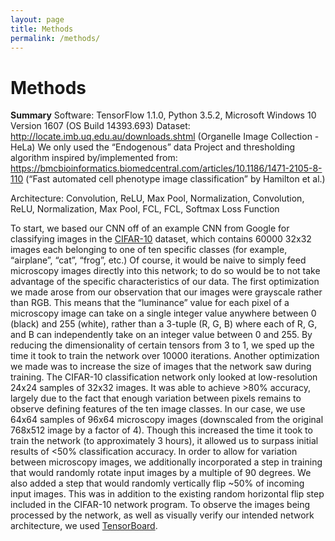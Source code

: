 ```yaml
---
layout: page
title: Methods
permalink: /methods/
---
```


# Methods
**Summary**
Software: TensorFlow 1.1.0, Python 3.5.2, Microsoft Windows 10 Version 1607 (OS Build 14393.693)
Dataset: http://locate.imb.uq.edu.au/downloads.shtml (Organelle Image Collection - HeLa)
We only used the “Endogenous” data
Project and thresholding algorithm inspired by/implemented from: https://bmcbioinformatics.biomedcentral.com/articles/10.1186/1471-2105-8-110 (“Fast automated cell phenotype image classification” by Hamilton et al.)

Architecture: Convolution, ReLU, Max Pool, Normalization, Convolution, ReLU, Normalization, Max Pool, FCL, FCL, Softmax Loss Function

To start, we based our CNN off of an example CNN from Google for classifying images in the [CIFAR-10](http://www.cs.toronto.edu/~kriz/cifar.html) dataset, which contains 60000 32x32 images each belonging to one of ten specific classes (for example, “airplane”, “cat”, “frog”, etc.) Of course, it would be naive to simply feed microscopy images directly into this network; to do so would be to not take advantage of the specific characteristics of our data.
The first optimization we made arose from our observation that our images were grayscale rather than RGB. This means that the “luminance” value for each pixel of a microscopy image can take on a single integer value anywhere between 0 (black) and 255 (white), rather than a 3-tuple (R, G, B) where each of R, G, and B can independently take on an integer value between 0 and 255. By reducing the dimensionality of certain tensors from 3 to 1, we sped up the time it took to train the network over 10000 iterations.
Another optimization we made was to increase the size of images that the network saw during training. The CIFAR-10 classification network only looked at low-resolution 24x24 samples of 32x32 images. It was able to achieve >80% accuracy, largely due to the fact that enough variation between pixels remains to observe defining features of the ten image classes. In our case, we use 64x64 samples of 96x64 microscopy images (downscaled from the original 768x512 image by a factor of 4). Though this increased the time it took to train the network (to approximately 3 hours), it allowed us to surpass initial results of <50% classification accuracy.
In order to allow for variation between microscopy images, we additionally incorporated a step in training that would randomly rotate input images by a multiple of 90 degrees. We also added a step that would randomly vertically flip ~50% of incoming input images. This was in addition to the existing random horizontal flip step included in the CIFAR-10 network program.
To observe the images being processed by the network, as well as visually verify our intended network architecture, we used [TensorBoard](https://github.com/tensorflow/tensorflow/tree/master/tensorflow/tensorboard).
